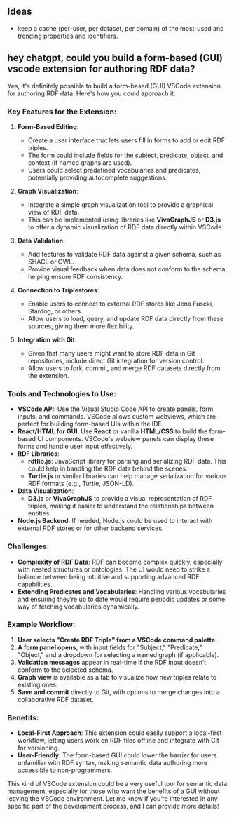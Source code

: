 
## Ideas

- keep a cache (per-user, per dataset, per domain) of the most-used and trending properties and identifiers.

## hey chatgpt, could you build a form-based (GUI) vscode extension for authoring RDF data?

Yes, it's definitely possible to build a form-based (GUI) VSCode extension for authoring RDF data. Here's how you could approach it:

### Key Features for the Extension:
1. **Form-Based Editing**:
   - Create a user interface that lets users fill in forms to add or edit RDF triples.
   - The form could include fields for the subject, predicate, object, and context (if named graphs are used).
   - Users could select predefined vocabularies and predicates, potentially providing autocomplete suggestions.

2. **Graph Visualization**:
   - Integrate a simple graph visualization tool to provide a graphical view of RDF data.
   - This can be implemented using libraries like **VivaGraphJS** or **D3.js** to offer a dynamic visualization of RDF data directly within VSCode.

3. **Data Validation**:
   - Add features to validate RDF data against a given schema, such as SHACL or OWL.
   - Provide visual feedback when data does not conform to the schema, helping ensure RDF consistency.

4. **Connection to Triplestores**:
   - Enable users to connect to external RDF stores like Jena Fuseki, Stardog, or others.
   - Allow users to load, query, and update RDF data directly from these sources, giving them more flexibility.

5. **Integration with Git**:
   - Given that many users might want to store RDF data in Git repositories, include direct Git integration for version control.
   - Allow users to fork, commit, and merge RDF datasets directly from the extension.

### Tools and Technologies to Use:
- **VSCode API**: Use the Visual Studio Code API to create panels, form inputs, and commands. VSCode allows custom webviews, which are perfect for building form-based UIs within the IDE.
- **React/HTML for GUI**: Use **React** or vanilla **HTML/CSS** to build the form-based UI components. VSCode's webview panels can display these forms and handle user input effectively.
- **RDF Libraries**:
  - **rdflib.js**: JavaScript library for parsing and serializing RDF data. This could help in handling the RDF data behind the scenes.
  - **Turtle.js** or similar libraries can help manage serialization for various RDF formats (e.g., Turtle, JSON-LD).
- **Data Visualization**:
  - **D3.js** or **VivaGraphJS** to provide a visual representation of RDF triples, making it easier to understand the relationships between entities.
- **Node.js Backend**: If needed, Node.js could be used to interact with external RDF stores or for other backend services.

### Challenges:
- **Complexity of RDF Data**: RDF can become complex quickly, especially with nested structures or ontologies. The UI would need to strike a balance between being intuitive and supporting advanced RDF capabilities.
- **Extending Predicates and Vocabularies**: Handling various vocabularies and ensuring they’re up to date would require periodic updates or some way of fetching vocabularies dynamically.

### Example Workflow:
1. **User selects "Create RDF Triple" from a VSCode command palette.**
2. **A form panel opens**, with input fields for "Subject," "Predicate," "Object," and a dropdown for selecting a named graph (if applicable).
3. **Validation messages** appear in real-time if the RDF input doesn’t conform to the selected schema.
4. **Graph view** is available as a tab to visualize how new triples relate to existing ones.
5. **Save and commit** directly to Git, with options to merge changes into a collaborative RDF dataset.

### Benefits:
- **Local-First Approach**: This extension could easily support a local-first workflow, letting users work on RDF files offline and integrate with Git for versioning.
- **User-Friendly**: The form-based GUI could lower the barrier for users unfamiliar with RDF syntax, making semantic data authoring more accessible to non-programmers.

This kind of VSCode extension could be a very useful tool for semantic data management, especially for those who want the benefits of a GUI without leaving the VSCode environment. Let me know if you’re interested in any specific part of the development process, and I can provide more details!